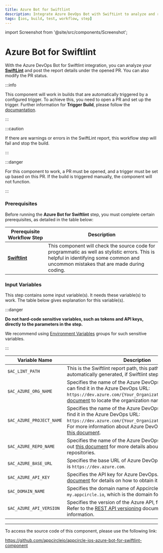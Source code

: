 ```yaml
---
title: Azure Bot for Swiftlint
description: Integrate Azure DevOps Bot with SwiftLint to analyze and report details under PRs. Automate builds with configured triggers.
tags: [ios, build, test, workflow, step]
---
```


import Screenshot from '@site/src/components/Screenshot';

# Azure Bot for Swiftlint

With the Azure DevOps Bot for Swiftlint integration, you can analyze your [**SwiftLint**](https://github.com/realm/SwiftLint/) and post the report details under the opened PR. You can also modify the PR status.

:::info

This component will work in builds that are automatically triggered by a configured trigger. To achieve this, you need to open a PR and set up the trigger. Further information for **Trigger Build**, please follow the [documantation](/build/build-process-management/build-manually-or-with-triggers/).

:::

:::caution

If there are warnings or errors in the SwiftLint report, this workflow step will fail and stop the build.

:::

:::danger

For this component to work, a PR must be opened, and a trigger must be set up based on this PR. If the build is triggered manually, the component will not function.

:::

### Prerequisites

Before running the **Azure Bot for Swiftlint** step, you must complete certain prerequisites, as detailed in the table below:

| Prerequisite Workflow Step                      | Description                                     |
|-------------------------------------------------|-------------------------------------------------|
| [**Swiftlint**](/workflows/ios-specific-workflow-steps/swiftlint) | This component will check the source code for programmatic as well as stylistic errors. This is helpful in identifying some common and uncommon mistakes that are made during coding. |

<Screenshot url='https://cdn.appcircle.io/docs/assets/BE3049-azureBotOrder.png' />

### Input Variables

This step contains some input variable(s). It needs these variable(s) to work. The table below gives explanation for this variable(s).

<Screenshot url='https://cdn.appcircle.io/docs/assets/BE3049-azureBotInput.png' />

:::danger

**Do not hard-code sensitive variables, such as tokens and API keys, directly to the parameters in the step.**

We recommend using [Environment Variables](/environment-variables/) groups for such sensitive variables.

:::

| Variable Name                            | Description                         | Status           |
|-------------------------------|------------------------------------------------|------------------|
| `$AC_LINT_PATH`         | This is the Swiftlint report path, this path will being automatically generated, if Swiftlint step runs. | Required |
| `$AC_AZURE_ORG_NAME`               | Specifies the name of the Azure DevOps organization. You can find it in the Azure DevOps URL:  `https://dev.azure.com/{Your_Organization}`. Check out [this document](https://learn.microsoft.com/en-us/answers/questions/1080972/find-organization-name) to locate the organization name. | Required |
| `$AC_AZURE_PROJECT_NAME`              | Specifies the name of the Azure DevOps project. You can find it in the Azure DevOps URL: `https://dev.azure.com/{Your_Organization}/{Your_Project}`. For more information about Azure DevOps projects, refer to [this document](https://learn.microsoft.com/en-us/azure/devops/user-guide/project-admin-tutorial?toc=%2Fazure%2Fdevops%2Forganizations%2Ftoc.json&view=azure-devops). | Required |
| `$AC_AZURE_REPO_NAME`             | Specifies the name of the Azure DevOps repository. Check out [this document](https://learn.microsoft.com/en-us/azure/devops/repos/git/repository-settings) for more details about Azure DevOps repositories. | Required |
| `$AC_AZURE_BASE_URL`           | Specifies the base URL of Azure DevOps. The default value is `https://dev.azure.com`. | Required |
| `$AC_AZURE_API_KEY`             | Specifies the API key for Azure DevOps. Refer to [this document](https://learn.microsoft.com/en-us/azure/devops/organizations/accounts/use-personal-access-tokens-to-authenticate) for details on how to obtain it. | Required |
| `$AC_DOMAIN_NAME`               | Specifies the domain name of Appcircle. The default value is `my.appcircle.io`, which is the domain for Appcircle Cloud. | Required |
| `$AC_AZURE_API_VERSION`               | Specifies the version of the Azure API, for example: `7.1`. Refer to the [REST API versioning](https://learn.microsoft.com/en-us/azure/devops/integrate/concepts/rest-api-versioning) document for more information. | Required |

---

To access the source code of this component, please use the following link:

https://github.com/appcircleio/appcircle-ios-azure-bot-for-swiftlint-component

